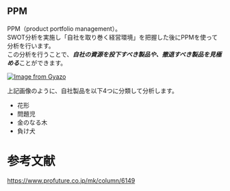 ## PPM
PPM（product portfolio management）。<br>
SWOT分析を実施し「自社を取り巻く経営環境」を把握した後にPPMを使って分析を行います。<br>
この分析を行うことで、***自社の資源を投下すべき製品や、撤退すべき製品を見極める***ことができます。<br>

[![Image from Gyazo](https://i.gyazo.com/72e4e51abacd47ce7fd55800405cda9f.png)](https://gyazo.com/72e4e51abacd47ce7fd55800405cda9f)

上記画像のように、自社製品を以下4つに分類して分析します。
- 花形
- 問題児
- 金のなる木
- 負け犬





# 参考文献

https://www.profuture.co.jp/mk/column/6149
